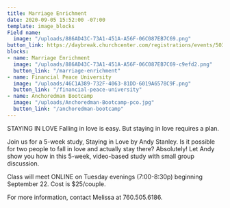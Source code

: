 ```yaml
---
title: Marriage Enrichment
date: 2020-09-05 15:52:00 -07:00
template: image_blocks
Field name:
  image: "/uploads/886AD43C-73A1-451A-A56F-06C087EB7C69.png"
button_link: https://daybreak.churchcenter.com/registrations/events/503431
blocks:
- name: Marriage Enrichment
  image: "/uploads/886AD43C-73A1-451A-A56F-06C087EB7C69-c9efd2.png"
  button_link: "/marriage-enrichment"
- name: Financial Peace University
  image: "/uploads/46C1A389-732F-4063-81DD-6019A6578C9F.png"
  button_link: "/financial-peace-university"
- name: Anchoredman Bootcamp
  image: "/uploads/Anchoredman-Bootcamp-pco.jpg"
  button_link: "/anchoredman-bootcamp"
---
```


STAYING IN LOVE
Falling in love is easy. But staying in love requires a plan.

Join us for a 5-week study, Staying in Love by Andy Stanley. Is it possible for two people to fall in love and actually stay there? Absolutely! Let Andy show you how in this 5-week, video-based study with small group discussion.

Class will meet ONLINE on Tuesday evenings (7:00-8:30p) beginning September 22. Cost is $25/couple.

For more information, contact Melissa at 760.505.6186.